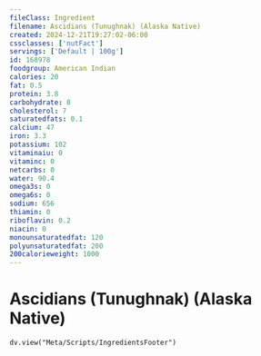 ```yaml
---
fileClass: Ingredient
filename: Ascidians (Tunughnak) (Alaska Native)
created: 2024-12-21T19:27:02-06:00
cssclasses: ['nutFact']
servings: ['Default | 100g']
id: 168978
foodgroup: American Indian
calories: 20
fat: 0.5
protein: 3.8
carbohydrate: 0
cholesterol: 7
saturatedfats: 0.1
calcium: 47
iron: 3.3
potassium: 102
vitaminaiu: 0
vitaminc: 0
netcarbs: 0
water: 90.4
omega3s: 0
omega6s: 0
sodium: 656
thiamin: 0
riboflavin: 0.2
niacin: 0
monounsaturatedfat: 120
polyunsaturatedfat: 200
200calorieweight: 1000
---
```


# Ascidians (Tunughnak) (Alaska Native)

```dataviewjs
dv.view("Meta/Scripts/IngredientsFooter")
```